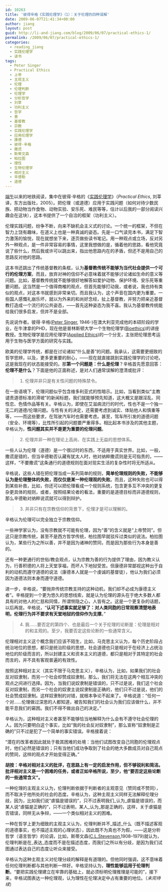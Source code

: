 ```yaml
---
id: 10263
title: '彼得辛格《实践伦理学》（1）：关于伦理的四种误解'
date: 2009-06-07T21:41:34+00:00
author: jiang
layout: post
guid: http://li-and-jiang.com/blog/2009/06/07/practical-ethics-1/
permalink: /2009/06/07/practical-ethics-1/
categories:
  - reading_jiang
  - 实践伦理学
  - 读书
tags:
  - Peter Singer
  - Practical Ethics
  - 上帝
  - 主观主义
  - 伦理
  - 伦理判断
  - 伦理学
  - 分析哲学
  - 刘莘
  - 功利主义
  - 哲学
  - 善
  - 基督教
  - 宗教
  - 实践伦理学
  - 应用伦理学
  - 康德
  - 彼得·辛格
  - 撒谎
  - 斯蒂文森
  - 柏拉图
  - 理性
  - 生物伦理学
  - 相对主义
  - 辛德勒
  - 道德
---
```

<a href="http://li-and-jiang.com/blog/2009/06/01/back-to-beijing/" target="_blank">端午</a>以来的地铁阅读，集中在彼得·辛格的《<a href="http://www.douban.com/subject/1448955/" target="_blank">实践伦理学</a>》（_Practical Ethics_, 刘莘译，东方出版社，2005）。把伦理（或道德）应用于实践问题（如何对待少数民族、把动物当作食物、动物实验、安乐死、难民等等，估计以后我的一部分阅读兴趣会在这块），这本书提供了一个自洽的框架（功利主义）。

伦理实践问题，纷争不断，向来不缺机会主义式的讨论。一个统一的框架，不但在智力上饶有趣味，在道义上也是一种真诚的姿态。先是一口气读完本书，满足下智力激荡的愉悦，现在就想坐下来，逐页做些读书笔记。用一种观点或立场，反对另外一种观点，是一件非常容易的事情，这里我想做的是，循着他的思路，看他究竟说了些什么，然后我或许可以跳出来，指出他思路内在的矛盾，但还不是用自己的思路反对他的思路。

这本书还跳出了传统基督教的条框，认为**基督教传统不能够为当代社会提供一个可行的伦理方案**，而且，放弃对神的信仰不必意味着就不能够讨论诸如生命的意义等问题。比如，基督教传统就不能够很好地解答如爱护动物、保护环境、安乐死等重要问题。这当然是一个值得商榷的观点，但首先能够打动我，或者说，我也持有类似的观点，对这本书就感到非常亲切。而且我认为，这个声音在国内更为重要。一些国人感慨礼崩乐坏，就以为外来的和尚好念经，扯上基督教，并努力把亲近基督教打造成一个流行的公共姿态，——首先这种姿态为我不喜。我认为基督教传统能给我们很多启发，但并不是全部。

先说说作者。彼得·辛格(<a href="http://en.wikipedia.org/wiki/Peter_Singer" target="_blank">Peter Singer</a>, 1946-)在澳大利亚完成他的本硕阶段的学业，在牛津拿的PHD，现在他是普林斯顿大学一个生物伦理学(<a href="http://en.wikipedia.org/wiki/Bioethics" target="_blank">Bioethics</a>)的讲座教授。生物伦理学是应用伦理学(<a href="http://en.wikipedia.org/wiki/Applied_ethics" target="_blank">Applied Ethics</a>)的一个分支，主张把伦理思考运用于生物与医学方面的研究与实践。

欧美的伦理学传统，都是在讨论诸如“什么是善”的问题。我承认，这需要更细致的哲学思辨，以及，更多更重要的耐心，——现在就直接跳到实践伦理学的讨论吧，这是我现在的状态能接受的。那**第一个问题是：什么是伦理**？辛格首先愿意回答：**伦理不是什么**？下面是他的正面称述，是对人们通常误解的澄清或批评：

> 1. 伦理并非只是有关性问题的特殊禁令。

在一些语境下，伦理问题似乎包含维多利亚式的性暗示。比如，当看到类似“主教谴责道德标准的滑坡”的新闻标题，我们就能够预先知道，这大概又是跟淫乱、同性恋、色情作品等有关。辛格认为，即使在艾滋病流行的时代，性也不是一个独一无二的道德/伦理问题。与性有关的决定，还需要考虑到诚实、体贴他人和慎重等等，——而这些要求，在驾驶汽车时也需要考虑。甚至，驾车所引发的道德问题（安全、环境等），比性所引起的问题要严重得多。相比起本书涉及的其他主题，辛格认为，**性问题其实并不是更为重要的伦理问题**。

> 2. 伦理并非一种在理论上高尚、在实践上无益的思想体系。

一些人认为伦理（道德）是一个很过时的东西，不适用于真实世界。比如，一般，撒谎是错的，但当辛德勒否认藏有犹太人时，他对纳粹撒谎则是无可指责的，——这样，“不要撒谎”这条通行的道德规则在面对现实生活的复杂性时将无所适从。

辛格说，这些人错在把伦理当成一系列简单的规则，**简单伦理规则的失败，不能够认为是伦理整体的失败，而仅仅是某一种伦理观的失败**。而且，这种失败也可以得到某些补救，比如，你还可以把伦理看成一个规则系统，包含更多互不冲突的更复杂更具体的规则，或者，按照结果论者的看法，重要的是道德目标而非道德规则，那么辛德勒对纳粹说谎就可以得到辩护。

> 3. 并非只有在宗教信仰的背景下，伦理才是可以理解的。

辛格认为伦理可以完全独立于宗教信仰。

一些神学家认为，没有宗教就不可能有伦理，因为“善”的含义就是“上帝赞同”。但这只是宗教传统，甚至不是西方哲学传统，柏拉图早就驳斥过类似的说法。柏拉图认为，某些行为之所以善，并不是因为诸神的赞同，而是因为那些行为本身是善的。

还有一种更通行的世俗/教会观点，认为宗教为善的行为提供了理由，因为教义认为，行善积德的人将上天堂享福，而坏人下地狱受苦。但康德非常鄙视这种出于自利的动机而遵守道德的说法（康德本人就是一个虔诚的基督徒），他认为我们必须因为道德法则本身而遵守道德。

进一步，辛格说，“要抛弃传统宗教支持的这种动机，我们却不必成为康德主义者”。辛格提到一个更为悠久的思想线索，就是认为伦理的源头在于绝大多数人都具有的对他人的仁慈和同情，所谓恻隐之心，人皆有之。这是一个更复杂的话题，以后再提。辛格说，“**认可下述事实就足够了：对人类同胞的日常观察清楚地表明，伦理行为并不要求有天堂地狱的信仰作为支撑**。”

> 4. 我……要否定的第四个、也是最后一个关于伦理的论断是：伦理是相对的和主观的。至少，我要否定这些论断的一些通常含义。

伦理相对主义这个概念我们应该不陌生，比如，马克思主义认为，每个历史阶段占统治地位的思想，都只是统治阶级的思想，社会道德也只是相对于在经济上占统治地位的阶级而言的，所以封建主义和资本主义的道德，都只是相对于其特定的社会而言的，并不具有客观普遍的有效性。

按照这种相对主义（其实不限于马克思主义），辛格认为，比如，如果我们的社会反对奴隶制，而另一个社会却赞成奴隶制，那么，我们将无法在这两个相互冲突的观点之间进行选择。因为，当我们说奴隶制是错误的，只不过是说，我们这个社会反对奴隶制，而另一个社会的奴隶主说奴隶制是正确的，他们只不过是说，他们的社会赞成奴隶制。这样奴隶制的对错，就根本争论不起来了。辛格说道：“任何一个对……伦理做过深思的人都知道，被告知我们的社会认为我们应该做什么，并不能平息我们的窘困。我们不得不做出自己的决定。”

辛格认为，这种相对主义者甚至不能够恰当地解释为什么会有不遵守社会伦理的人。因为只要明白这个事实，比如“我的社会反对奴隶制”，那么宣称“奴隶制是正确的”只不过是犯了一个简单的事实错误。辛格接着说：

“潜在的改革者因此就处于极其困难的处境：当他们试图改变自己同胞的伦理观点时，他们必然是错误的；只有当他们成功争取到了社会的绝大多数成员对自己观点的赞同，这样的观点才开始变得正确。”

**胡按：辛格对相对主义的批评，在思路上有一定的启发作用，但不够锐利和简洁。批评相对主义是一个困难的任务，或者正如辛格所说，至少，他“要否定这些论断的一些通常含义”。**

一种伦理的主观主义认为，伦理判断依据于判断者的主观意见（赞同或不赞同），而不取决于他所处的社会的态度。辛格认为，这种主观主义同样无法解释伦理分歧，因为，比如我们说“虐猫是错误的”，只不过表明我们_认为_虐猫是错误的，而某人说“虐猫是正确的”，只不过表明，某人_认为_那是正确的，这样，关于虐猫是否错误，同样无从争辩，——一个类似相对主义的困难。

一种在哲学上更为细致的主观主义认为，伦理判断并不_描述_什么（既不描述客观的道德事实，也不描述主观的心理状态），因此既不为真也不为假，——这是分析哲学（语言哲学）的论调，比如，斯蒂文森(<a href="http://en.wikipedia.org/wiki/Charles_Stevenson" target="_blank">C.L.Stevenson</a>,1908–1979)就认为，伦理判断是在_表达_态度而不是在描述态度，而我们之所以有分歧，是因为我们试图通过表达自己的态度让听众来接受。

辛格认为这种主观主义对伦理分歧的解释是有道理的。但他同时强调，这不意味着任何伦理判断都与其他判断一样好。辛格坚持认为，**理性能够运用于伦理判断**。“要把实践伦理建立在牢靠的基础上，就必须标明伦理推理是可能的”，接下来，辛格试图表达一种伦理观，认为理性在伦理决定中占有重要的地位。（_未完待续_）